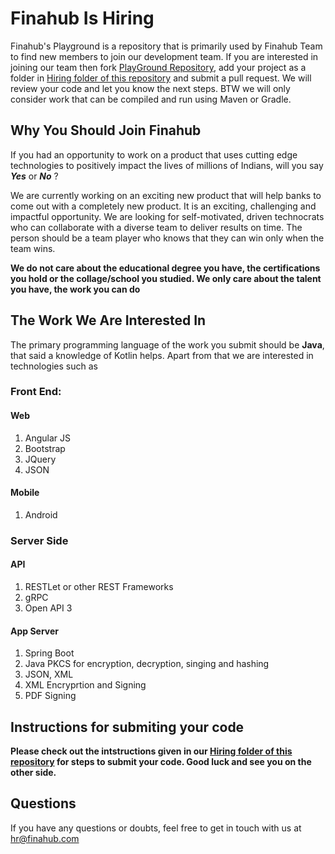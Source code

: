 # Finahub Is Hiring
Finahub's Playground is a repository that is primarily used by Finahub Team to find new members to join our development team. If you are interested in joining our team then fork [PlayGround Repository](https://github.com/Finahub/PlayGround), add your project as a folder in [Hiring folder of this repository](https://github.com/Finahub/PlayGround/tree/main/Hiring) and submit a pull request. We will review your code and let you know the next steps. BTW we will only consider work that can be compiled and run using Maven or Gradle.

## Why You Should Join Finahub
If you had an opportunity to work on a product that uses cutting edge technologies to positively impact the lives of millions of Indians, will you say ***Yes*** or ***No*** ?

We are currently working on an exciting new product that will help banks to come out with a completely new product. It is an exciting, challenging and impactful opportunity. 
We are looking for self-motivated, driven technocrats who can collaborate with a diverse team to deliver results on time. The person should be a team player who knows that they can win only when the team wins.

**We do not care about the educational degree you have, the certifications you hold or the collage/school you studied. We only care about the talent you have, the work you can do**

## The Work We Are Interested In
The primary programming language of the work you submit should be **Java**, that said a knowledge of Kotlin helps.
Apart from that we are interested in technologies such as

### Front End:
#### Web
   1. Angular JS
   2. Bootstrap 
   3. JQuery 
   4. JSON

#### Mobile
   1. Android


### Server Side
#### API
   1. RESTLet or other REST Frameworks
   2. gRPC
   3. Open API 3

#### App Server
   1. Spring Boot
   2. Java PKCS for encryption, decryption, singing and hashing
   3. JSON, XML
   4. XML Encryprtion and Signing
   5. PDF Signing
   
## Instructions for submiting your code
**Please check out the intstructions given in our [Hiring folder of this repository](https://github.com/Finahub/PlayGround/tree/main/Hiring) for steps to submit your code. 
Good luck and see you on the other side.**

## Questions
If you have any questions or doubts, feel free to get in touch with us at hr@finahub.com

